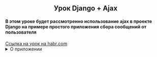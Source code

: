 <h2 align = 'center'>Урок Django + Ajax</h2>

<h4>В этом уроке будет рассмотренно использование ajax в проекте
Django на примере простого приложения сбора сообщений от пользователя
</h4>
<a href="https://habr.com/ru/articles/862780/">Ссылка на урок на habr.com</a>

<details>
    <summary>О приложении</summary>
    <ul>
        <li>Созданн проект app</li>
        <li>Все приложения будут находится в папке modules</li>
        <li>Все шаблоны, css-стили и js-код будут находится в папке templates</li>
    </ul>
</details>

<br>
